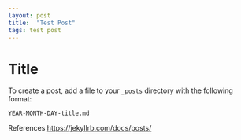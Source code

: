 ```yaml
---
layout: post
title:  "Test Post"
tags: test post
---
```


# Title

To create a post, add a file to your `_posts` directory with the following format:

```
YEAR-MONTH-DAY-title.md
```

References https://jekyllrb.com/docs/posts/
